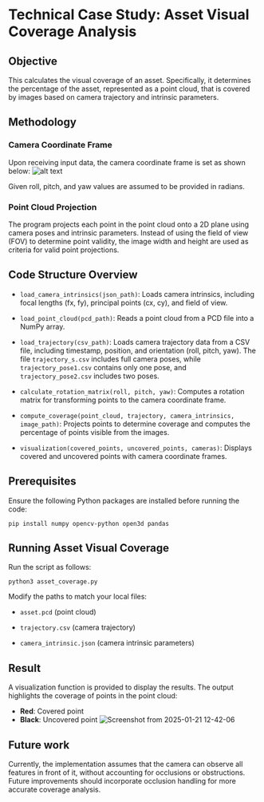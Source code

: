 # Technical Case Study: Asset Visual Coverage Analysis

## Objective 

This calculates the visual coverage of an asset. Specifically, it determines the percentage of the asset, represented as a point cloud, that is covered by images based on camera trajectory and intrinsic parameters.

## Methodology 

### Camera Coordinate Frame

Upon receiving input data, the camera coordinate frame is set as shown below:
![alt text](https://facebookresearch.github.io/projectaria_tools/assets/images/camera3d-coordinate-frame-8e7eb3a8462f8402724205da4332725a.png)

Given roll, pitch, and yaw values are assumed to be provided in radians.

### Point Cloud Projection 

The program projects each point in the point cloud onto a 2D plane using camera poses and intrinsic parameters. Instead of using the field of view (FOV) to determine point validity, the image width and height are used as criteria for valid point projections.

## Code Structure Overview

* ```load_camera_intrinsics(json_path)```: Loads camera intrinsics, including focal lengths (fx, fy), principal points (cx, cy), and field of view.

* ```load_point_cloud(pcd_path)```: Reads a point cloud from a PCD file into a NumPy array.

* ```load_trajectory(csv_path)```: Loads camera trajectory data from a CSV file, including timestamp, position, and orientation (roll, pitch, yaw). The file ```trajectory_s.csv``` includes full camera poses, while ```trajectory_pose1.csv``` contains only one pose, and ```trajectory_pose2.csv``` includes two poses.

* ```calculate_rotation_matrix(roll, pitch, yaw)```: Computes a rotation matrix for transforming points to the camera coordinate frame.

* ```compute_coverage(point_cloud, trajectory, camera_intrinsics, image_path)```: Projects points to determine coverage and computes the percentage of points visible from the images.

* ```visualization(covered_points, uncovered_points, cameras)```: Displays covered and uncovered points with camera coordinate frames.

## Prerequisites

Ensure the following Python packages are installed before running the code:
```
pip install numpy opencv-python open3d pandas
```

## Running Asset Visual Coverage 

Run the script as follows:
```
python3 asset_coverage.py
```
Modify the paths to match your local files:

* ```asset.pcd``` (point cloud)

* ```trajectory.csv``` (camera trajectory)

* ```camera_intrinsic.json``` (camera intrinsic parameters)

## Result 

A visualization function is provided to display the results. The output highlights the coverage of points in the point cloud:

  * **Red**: Covered point
  * **Black**: Uncovered point 
 ![Screenshot from 2025-01-21 12-42-06](https://github.com/user-attachments/assets/2bc5efa2-cb58-4eb2-ba28-9a8632390aa8)

## Future work

Currently, the implementation assumes that the camera can observe all features in front of it, without accounting for occlusions or obstructions. Future improvements should incorporate occlusion handling for more accurate coverage analysis.

